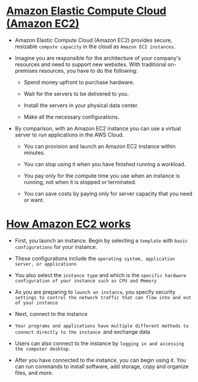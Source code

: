  # <ins> Amazon Elastic Compute Cloud (Amazon EC2) </ins> #

 - Amazon Elastic Compute Cloud (Amazon EC2) provides secure, resizable `compute capacity` in the cloud as `Amazon EC2 instances`. 

 - Imagine you are responsible for the architecture of your company's resources and need to support new websites. With traditional on-premises resources, you have to do the following:

    - Spend money upfront to purchase hardware.

    - Wait for the servers to be delivered to you.

    - Install the servers in your physical data center.

    - Make all the necessary configurations.


- By comparison, with an Amazon EC2 instance you can use a virtual server to run applications in the AWS Cloud.

    - You can provision and launch an Amazon EC2 instance within minutes.

    - You can stop using it when you have finished running a workload.

    - You pay only for the compute time you use when an instance is running, not when it is stopped or terminated.

    - You can save costs by paying only for server capacity that you need or want.


# <ins> How Amazon EC2 works </ins> #

- First, you launch an instance. Begin by selecting a `template` with `basic configurations` for your instance.

- These configurations include the `operating system, application server, or applications`

- You also select the `instance type` and which is the `specific hardware configuration of your instance such as CPU and Memory`

- As you are preparing to `launch an instance`, you specify security `settings to control the network traffic that can flow into and out of your instance`

- Next, connect to the instance

- `Your programs and applications have multiple different methods to connect directly to the instance `and exchange data

- Users can also connect to the instance by `logging in and accessing the computer desktop.`

- After you have connected to the instance, you can begin using it. You can run commands to install software, add storage, copy and organize files, and more.